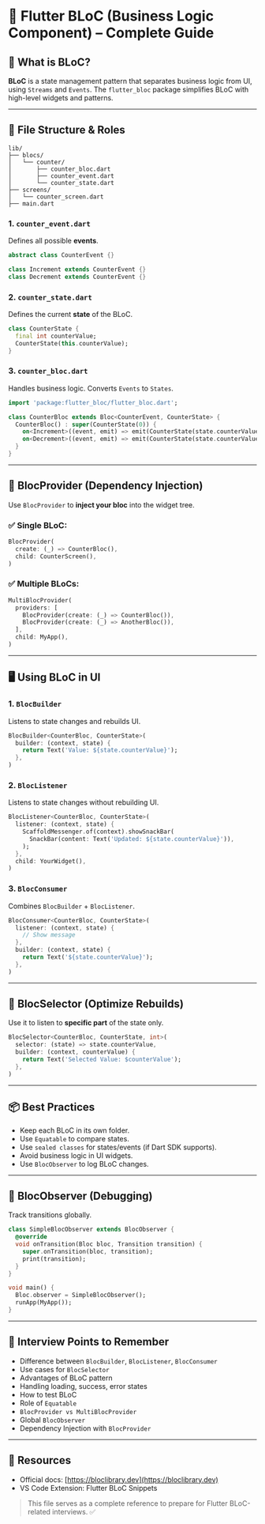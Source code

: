 # 🧠 Flutter BLoC (Business Logic Component) – Complete Guide

## 📌 What is BLoC?

**BLoC** is a state management pattern that separates business logic from UI, using `Streams` and `Events`. The `flutter_bloc` package simplifies BLoC with high-level widgets and patterns.

---

## 🧱 File Structure & Roles

```
lib/
├── blocs/
│   └── counter/
│       ├── counter_bloc.dart
│       ├── counter_event.dart
│       └── counter_state.dart
├── screens/
│   └── counter_screen.dart
├── main.dart
```

### 1. `counter_event.dart`

Defines all possible **events**.

```dart
abstract class CounterEvent {}

class Increment extends CounterEvent {}
class Decrement extends CounterEvent {}
```

### 2. `counter_state.dart`

Defines the current **state** of the BLoC.

```dart
class CounterState {
  final int counterValue;
  CounterState(this.counterValue);
}
```

### 3. `counter_bloc.dart`

Handles business logic. Converts `Events` to `States`.

```dart
import 'package:flutter_bloc/flutter_bloc.dart';

class CounterBloc extends Bloc<CounterEvent, CounterState> {
  CounterBloc() : super(CounterState(0)) {
    on<Increment>((event, emit) => emit(CounterState(state.counterValue + 1)));
    on<Decrement>((event, emit) => emit(CounterState(state.counterValue - 1)));
  }
}
```

---

## 🧩 BlocProvider (Dependency Injection)

Use `BlocProvider` to **inject your bloc** into the widget tree.

### ✅ Single BLoC:

```dart
BlocProvider(
  create: (_) => CounterBloc(),
  child: CounterScreen(),
)
```

### ✅ Multiple BLoCs:

```dart
MultiBlocProvider(
  providers: [
    BlocProvider(create: (_) => CounterBloc()),
    BlocProvider(create: (_) => AnotherBloc()),
  ],
  child: MyApp(),
)
```

---

## 🖥️ Using BLoC in UI

### 1. `BlocBuilder`

Listens to state changes and rebuilds UI.

```dart
BlocBuilder<CounterBloc, CounterState>(
  builder: (context, state) {
    return Text('Value: ${state.counterValue}');
  },
)
```

### 2. `BlocListener`

Listens to state changes without rebuilding UI.

```dart
BlocListener<CounterBloc, CounterState>(
  listener: (context, state) {
    ScaffoldMessenger.of(context).showSnackBar(
      SnackBar(content: Text('Updated: ${state.counterValue}')),
    );
  },
  child: YourWidget(),
)
```

### 3. `BlocConsumer`

Combines `BlocBuilder` + `BlocListener`.

```dart
BlocConsumer<CounterBloc, CounterState>(
  listener: (context, state) {
    // Show message
  },
  builder: (context, state) {
    return Text('${state.counterValue}');
  },
)
```

---

## 🎯 BlocSelector (Optimize Rebuilds)

Use it to listen to **specific part** of the state only.

```dart
BlocSelector<CounterBloc, CounterState, int>(
  selector: (state) => state.counterValue,
  builder: (context, counterValue) {
    return Text('Selected Value: $counterValue');
  },
)
```

---

## 📦 Best Practices

* Keep each BLoC in its own folder.
* Use `Equatable` to compare states.
* Use `sealed classes` for states/events (if Dart SDK supports).
* Avoid business logic in UI widgets.
* Use `BlocObserver` to log BLoC changes.

---

## 🧪 BlocObserver (Debugging)

Track transitions globally.

```dart
class SimpleBlocObserver extends BlocObserver {
  @override
  void onTransition(Bloc bloc, Transition transition) {
    super.onTransition(bloc, transition);
    print(transition);
  }
}

void main() {
  Bloc.observer = SimpleBlocObserver();
  runApp(MyApp());
}
```

---

## 🧠 Interview Points to Remember

* Difference between `BlocBuilder`, `BlocListener`, `BlocConsumer`
* Use cases for `BlocSelector`
* Advantages of BLoC pattern
* Handling loading, success, error states
* How to test BLoC
* Role of `Equatable`
* `BlocProvider vs MultiBlocProvider`
* Global `BlocObserver`
* Dependency Injection with `BlocProvider`

---

## 🚀 Resources

* Official docs: [https://bloclibrary.dev](https://bloclibrary.dev)
* VS Code Extension: Flutter BLoC Snippets

> This file serves as a complete reference to prepare for Flutter BLoC-related interviews. ✅